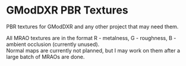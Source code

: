# GModDXR PBR Textures
PBR textures for GModDXR and any other project that may need them.  

All MRAO textures are in the format R - metalness, G - roughness, B - ambient occlusion (currently unused).  
Normal maps are currently not planned, but I may work on them after a large batch of MRAOs are done.
